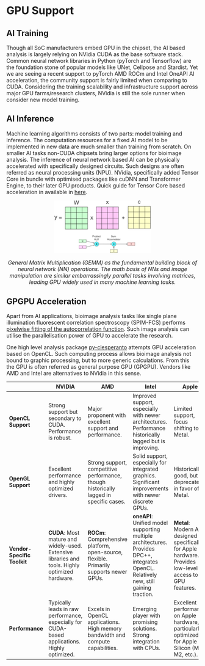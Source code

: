 # GPU Support
## AI Training
Though all SoC manufacturers embed GPU in the chipset, the AI based analysis is largely relying on NVidia CUDA as the base software stack. Common neural network libraries in Python (pyTorch and Tensorflow) are the foundation stone of popular models like UNet, Cellpose and Stardist. Yet we are seeing a recent support to pyTorch AMD ROCm and Intel OneAPI AI acceleration, the community support is fairly limited when comparing to CUDA. Considering the training scalability and infrastructure support across major GPU farms/research clusters, NVidia is still the sole runner when consider new model training.

## AI Inference
Machine learning algorithms consists of two parts: model training and inference. The computation resources for a fixed AI model to be implemented in new data are much smaller than training from scratch. On smaller AI tasks non-CUDA chipsets bring larger options for bioimage analysis. The inference of neural network based AI can be physically accelerated with specifically designed circuits. Such designs are often referred as neural processing units (NPU). NVidia, specifically added Tensor Core in bundle with optimised packages like cuDNN and Transformer Engine, to their later GPU products. Quick guide for Tensor Core based acceleration in available in [here](../15_gpu_acceleration/tensor_core.md).

<div style="text-align: center;">
  <img src="./npu.png" alt="Placeholder Image" style="width:50%;">
  <p><em>General Matrix Multiplication (GEMM) as the fundamental building block of neural network (NN) operations. The math basis of NNs and image manipulation are similar embarrassingly parallel tasks involving matrices, leading GPU widely used in many machine learning tasks.</em></p>
</div>

## GPGPU Acceleration
Apart from AI applications, bioimage analysis tasks like single plane illumination fluorescent correlation spectroscopy (SPIM-FCS) performs [pixelwise fitting of the autocorrelation function](https://github.com/bpi-oxford/Gpufit/blob/master/Gpufit/models/spim_acfN.cuh). Such image analysis can utilise the parallelisation power of GPU to accelerate the research.

One high level analysis package [py-clesperanto](https://github.com/clEsperanto/pyclesperanto_prototype) attempts GPU acceleration based on OpenCL. Such computing process allows bioimage analysis not bound to graphic processing, but to more generic calculations. From this the GPU is often referred as general purpose GPU (GPGPU). Vendors like AMD and Intel are alternatives to NVidia in this sense.

|                 | **NVIDIA**                                                                                                                                                 | **AMD**                                                                                                                               | **Intel**                                                                                                                            | **Apple**                                                                                                               |
|---------------------------|-------------------------------------------------------------------------------------------------------------------------------------------------------------|---------------------------------------------------------------------------------------------------------------------------------------|---------------------------------------------------------------------------------------------------------------------------------------|------------------------------------------------------------------------------------------------------------------------|
| **OpenCL Support**        | Strong support but secondary to CUDA. Performance is robust.                                                                                               | Major proponent with excellent support and performance.                                                                               | Improved support, especially with newer architectures. Performance historically lagged but is improving.                             | Limited support, focus shifting to Metal.                                                                 |
| **OpenGL Support**        | Excellent performance and highly optimized drivers.                                                                                                        | Strong support, competitive performance, though historically lagged in specific cases.                                               | Solid support, especially for integrated graphics. Significant improvements with newer discrete GPUs.                                | Historically good, but deprecated in favor of Metal.                                                    |
| **Vendor-Specific Toolkit** | **CUDA**: Most mature and widely-used. Extensive libraries and tools. Highly optimized hardware.                                                           | **ROCm**: Comprehensive platform, open-source, flexible. Primarily supports newer GPUs.                                               | **oneAPI**: Unified model supporting multiple architectures. Provides DPC++, integrates OpenCL. Relatively new, still gaining traction. | **Metal**: Modern API designed specifically for Apple hardware. Provides low-level access to GPU features.               |
| **Performance**           | Typically leads in raw performance, especially for CUDA-based applications. Highly optimized.                                                               | Excels in OpenCL applications. High memory bandwidth and compute capabilities.                                                       | Emerging player with promising solutions. Strong integration with CPUs.                                                               | Excellent performance on Apple hardware, particularly optimized for Apple Silicon (M1, M2, etc.).       |